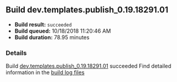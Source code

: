 ## Build dev.templates.publish_0.19.18291.01
- **Build result:** `succeeded`
- **Build queued:** 10/18/2018 11:20:46 AM
- **Build duration:** 78.95 minutes
### Details
Build [dev.templates.publish_0.19.18291.01](https://winappstudio.visualstudio.com/web/build.aspx?pcguid=a4ef43be-68ce-4195-a619-079b4d9834c2&builduri=vstfs%3a%2f%2f%2fBuild%2fBuild%2f26440) succeeded
Find detailed information in the [build log files](https://uwpctdiags.blob.core.windows.net/buildlogs/dev.templates.publish_0.19.18291.01_logs.zip)
